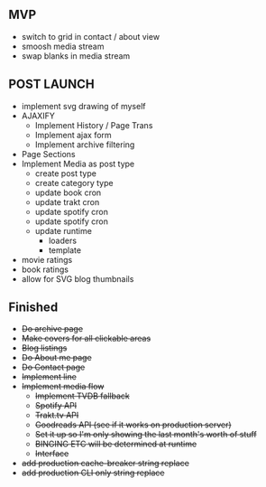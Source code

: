 ## MVP
- switch to grid in contact / about view
- smoosh media stream
- swap blanks in media stream

## POST LAUNCH
- implement svg drawing of myself
- AJAXIFY
  - Implement History / Page Trans
  - Implement ajax form
  - Implement archive filtering
- Page Sections
- Implement Media as post type
  - create post type
  - create category type
  - update book cron
  - update trakt cron
  - update spotify cron
  - update spotify cron
  - update runtime
    - loaders
    - template
- movie ratings
- book ratings
- allow for SVG blog thumbnails


## Finished
- ~~Do archive page~~
- ~~Make covers for all clickable areas~~
- ~~Blog listings~~
- ~~Do About me page~~
- ~~Do Contact page~~
- ~~Implement line~~
- ~~Implement media flow~~
  - ~~Implement TVDB fallback~~
  - ~~Spotify API~~
  - ~~Trakt.tv API~~
  - ~~Goodreads API (see if it works on production server)~~
  - ~~Set it up so I'm only showing the last month's worth of stuff~~
  - ~~BINGING ETC will be determined at runtime~~
  - ~~Interface~~
- ~~add production cache-breaker string replace~~
- ~~add production CLI only string replace~~
